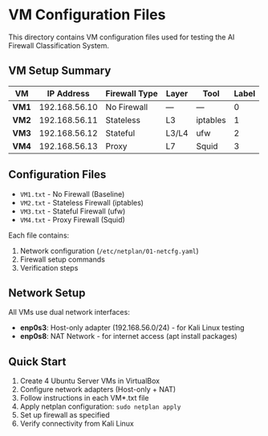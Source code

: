 # VM Configuration Files

This directory contains VM configuration files used for testing the AI Firewall Classification System.

## VM Setup Summary

| VM | IP Address | Firewall Type | Layer | Tool | Label |
|----|------------|---------------|-------|------|-------|
| **VM1** | 192.168.56.10 | No Firewall | — | — | 0 |
| **VM2** | 192.168.56.11 | Stateless | L3 | iptables | 1 |
| **VM3** | 192.168.56.12 | Stateful | L3/L4 | ufw | 2 |
| **VM4** | 192.168.56.13 | Proxy | L7 | Squid | 3 |

## Configuration Files

- `VM1.txt` - No Firewall (Baseline)
- `VM2.txt` - Stateless Firewall (iptables)
- `VM3.txt` - Stateful Firewall (ufw)
- `VM4.txt` - Proxy Firewall (Squid)

Each file contains:
1. Network configuration (`/etc/netplan/01-netcfg.yaml`)
2. Firewall setup commands
3. Verification steps

## Network Setup

All VMs use dual network interfaces:
- **enp0s3**: Host-only adapter (192.168.56.0/24) - for Kali Linux testing
- **enp0s8**: NAT Network - for internet access (apt install packages)

## Quick Start

1. Create 4 Ubuntu Server VMs in VirtualBox
2. Configure network adapters (Host-only + NAT)
3. Follow instructions in each VM*.txt file
4. Apply netplan configuration: `sudo netplan apply`
5. Set up firewall as specified
6. Verify connectivity from Kali Linux
